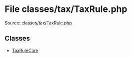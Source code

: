 File classes/tax/TaxRule.php
=========

Source: [classes/tax/TaxRule.php](https://github.com/PrestaShop/PrestaShop/blob/1.6.0.11/classes/tax/TaxRule.php)


Classes
-------

* [TaxRuleCore](class.TaxRuleCore.md)

